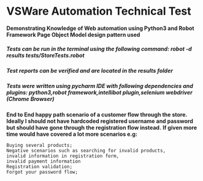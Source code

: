 # VSWare Automation Technical Test

**Demonstrating Knowledge of Web automation using Python3 and Robot Framework Page Object Model design pattern used**

##### Tests can be run in the terminal using the following command:  robot -d results tests/StoreTests.robot 
##### Test reports can be verified and are located in the results folder

##### Tests were written using pycharm IDE with following dependencies and plugins: python3,robot framework,intellibot plugin,selenium webdriver (Chrome Browser)

**End to End happy path scenario of a customer flow through the store.**
**Ideally I should not have hardcoded registered username and password but should have gone through the registration flow instead.**
**If given more time would have covered a lot more scenarios e.g:**
```
Buying several products;
Negative scenarios such as searching for invalid products, 
invalid information in registration form, 
invalid payment information
Registration validation;
Forgot your password flow;
```



